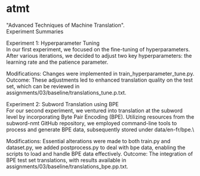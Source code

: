 # atmt 
"Advanced Techniques of Machine Translation".\
Experiment Summaries

Experiment 1: Hyperparameter Tuning\
In our first experiment, we focused on the fine-tuning of hyperparameters. After various iterations, we decided to adjust two key hyperparameters: the learning rate and the patience parameter.

Modifications: Changes were implemented in train_hyperparameter_tune.py.\
Outcome: These adjustments led to enhanced translation quality on the test set, which can be reviewed in assignments/03/baseline/translations_tune.p.txt.

Experiment 2: Subword Translation using BPE\
For our second experiment, we ventured into translation at the subword level by incorporating Byte Pair Encoding (BPE). Utilizing resources from the subword-nmt GitHub repository, we employed command-line tools to process and generate BPE data, subsequently stored under data/en-fr/bpe.\

Modifications: Essential alterations were made to both train.py and dataset.py, we added postprocess.py to deal with bpe data, enabling the scripts to load and handle BPE data effectively.
Outcome: The integration of BPE test set translations, with results available in assignments/03/baseline/translations_bpe.pp.txt.
